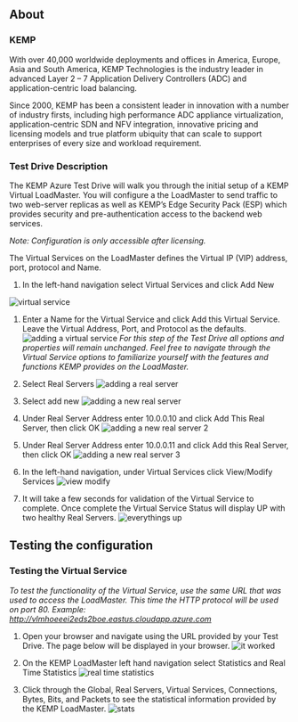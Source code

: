 ## About

### KEMP

With over 40,000 worldwide deployments and offices in America, Europe, Asia and South America, KEMP Technologies is the industry leader in advanced Layer 2 – 7 Application Delivery Controllers (ADC) and application-centric load balancing.

Since 2000, KEMP has been a consistent leader in innovation with a number of industry firsts, including high performance ADC appliance virtualization, application-centric SDN and NFV integration, innovative pricing and licensing models and true platform ubiquity that can scale to support enterprises of every size and workload requirement.

### Test Drive Description

The KEMP Azure Test Drive will walk you through the initial setup of a KEMP Virtual LoadMaster. You will configure a the LoadMaster to send traffic to two web-server replicas as well as KEMP’s Edge Security Pack (ESP) which provides security and pre-authentication access to the backend web services.

*Note: Configuration is only accessible after licensing.*

The Virtual Services on the LoadMaster defines the Virtual IP (VIP) address, port, protocol and Name.

1. In the left-hand navigation select Virtual Services and click Add New

![virtual service](https://github.com/KEMPtechnologies/azure-test-drive/raw/master/images/vs.png "Virutal Service")


1. Enter a Name for the Virtual Service and click Add this Virtual Service. Leave the Virtual Address, Port, and Protocol as the defaults.
![adding a virtual service](https://github.com/KEMPtechnologies/azure-test-drive/raw/master/images/adding_vs.png "adding a virtual service")
*For this step of the Test Drive all options and properties will remain unchanged.  Feel free to navigate through the Virtual Service options to familiarize yourself with the features and functions KEMP provides on the LoadMaster.*


1. Select Real Servers
![adding a real server](https://github.com/KEMPtechnologies/azure-test-drive/raw/master/images/rs.png "adding a real server")


1. Select add new
![adding a new real server](https://github.com/KEMPtechnologies/azure-test-drive/raw/master/images/add_new.png "adding a new real server")


1. Under Real Server Address enter 10.0.0.10 and click Add This Real Server, then click OK
![adding a new real server 2](https://github.com/KEMPtechnologies/azure-test-drive/raw/master/images/adding_real_server_step2.png "adding a new real server 2")


1. Under Real Server Address enter 10.0.0.11 and click Add this Real Server, then click OK
![adding a new real server 3](https://github.com/KEMPtechnologies/azure-test-drive/raw/master/images/adding_real_server_step3.png "adding a new real server 3")


1. In the left-hand navigation, under Virtual Services click View/Modify Services
![view modify](https://github.com/KEMPtechnologies/azure-test-drive/raw/master/images/view_modify.png "view modify virtual services")


1. It will take a few seconds for validation of the Virtual Service to complete.  Once complete the Virtual Service Status will display UP with two healthy Real Servers.
![everythings up](https://github.com/KEMPtechnologies/azure-test-drive/raw/master/images/everythings_up.png "everythings up")


## Testing the configuration

### Testing the Virtual Service

*To test the functionality of the Virtual Service, use the same URL that was used to access the LoadMaster. This time the HTTP protocol will be used on port 80. Example: http://vlmhoeeei2eds2boe.eastus.cloudapp.azure.com*


1. Open your browser and navigate using the URL provided by your Test Drive.  The page below will be displayed in your browser.
![it worked](https://github.com/KEMPtechnologies/azure-test-drive/raw/master/images/itworked.png "it worked")


1. On the KEMP LoadMaster left hand navigation select Statistics and Real Time Statistics
![real time statistics](https://github.com/KEMPtechnologies/azure-test-drive/raw/master/images/rts.png "real time statistics")


1. Click through the Global, Real Servers, Virtual Services, Connections, Bytes, Bits, and Packets to see the statistical information provided by the KEMP LoadMaster.
![stats](https://github.com/KEMPtechnologies/azure-test-drive/raw/master/images/stats.png "your stats")

